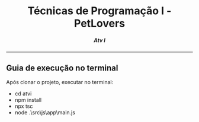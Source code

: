 <h1 align="center">Técnicas de Programação I - PetLovers</h1>
<H5 align="center"> Atv I </H5>

<hr> 

## Guia de execução no terminal

Após clonar o projeto, executar no terminal:

- cd atvi
- npm install
- npx tsc
- node  .\src\js\app\main.js



